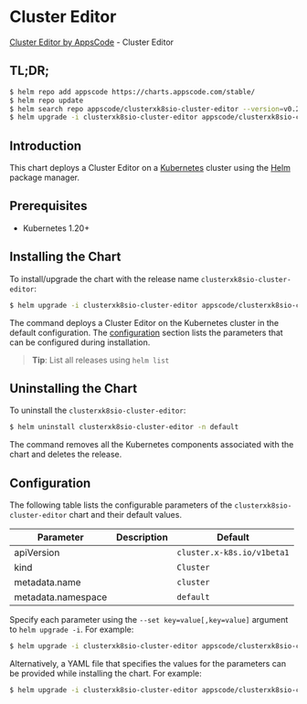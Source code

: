 # Cluster Editor

[Cluster Editor by AppsCode](https://appscode.com) - Cluster Editor

## TL;DR;

```bash
$ helm repo add appscode https://charts.appscode.com/stable/
$ helm repo update
$ helm search repo appscode/clusterxk8sio-cluster-editor --version=v0.23.0
$ helm upgrade -i clusterxk8sio-cluster-editor appscode/clusterxk8sio-cluster-editor -n default --create-namespace --version=v0.23.0
```

## Introduction

This chart deploys a Cluster Editor on a [Kubernetes](http://kubernetes.io) cluster using the [Helm](https://helm.sh) package manager.

## Prerequisites

- Kubernetes 1.20+

## Installing the Chart

To install/upgrade the chart with the release name `clusterxk8sio-cluster-editor`:

```bash
$ helm upgrade -i clusterxk8sio-cluster-editor appscode/clusterxk8sio-cluster-editor -n default --create-namespace --version=v0.23.0
```

The command deploys a Cluster Editor on the Kubernetes cluster in the default configuration. The [configuration](#configuration) section lists the parameters that can be configured during installation.

> **Tip**: List all releases using `helm list`

## Uninstalling the Chart

To uninstall the `clusterxk8sio-cluster-editor`:

```bash
$ helm uninstall clusterxk8sio-cluster-editor -n default
```

The command removes all the Kubernetes components associated with the chart and deletes the release.

## Configuration

The following table lists the configurable parameters of the `clusterxk8sio-cluster-editor` chart and their default values.

|     Parameter      | Description |                Default                |
|--------------------|-------------|---------------------------------------|
| apiVersion         |             | <code>cluster.x-k8s.io/v1beta1</code> |
| kind               |             | <code>Cluster</code>                  |
| metadata.name      |             | <code>cluster</code>                  |
| metadata.namespace |             | <code>default</code>                  |


Specify each parameter using the `--set key=value[,key=value]` argument to `helm upgrade -i`. For example:

```bash
$ helm upgrade -i clusterxk8sio-cluster-editor appscode/clusterxk8sio-cluster-editor -n default --create-namespace --version=v0.23.0 --set apiVersion=cluster.x-k8s.io/v1beta1
```

Alternatively, a YAML file that specifies the values for the parameters can be provided while
installing the chart. For example:

```bash
$ helm upgrade -i clusterxk8sio-cluster-editor appscode/clusterxk8sio-cluster-editor -n default --create-namespace --version=v0.23.0 --values values.yaml
```
